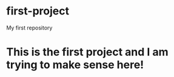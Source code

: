 # first-project
My first repository
# This is the first project and I am trying to make sense here!
